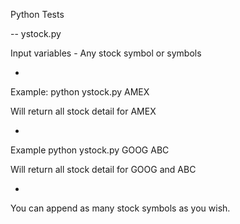 Python Tests

--
ystock.py

Input variables - Any stock symbol or symbols

-

Example: python ystock.py AMEX

Will return all stock detail for AMEX

-

Example python ystock.py GOOG ABC

Will return all stock detail for GOOG and ABC

-

You can append as many stock symbols as you wish.